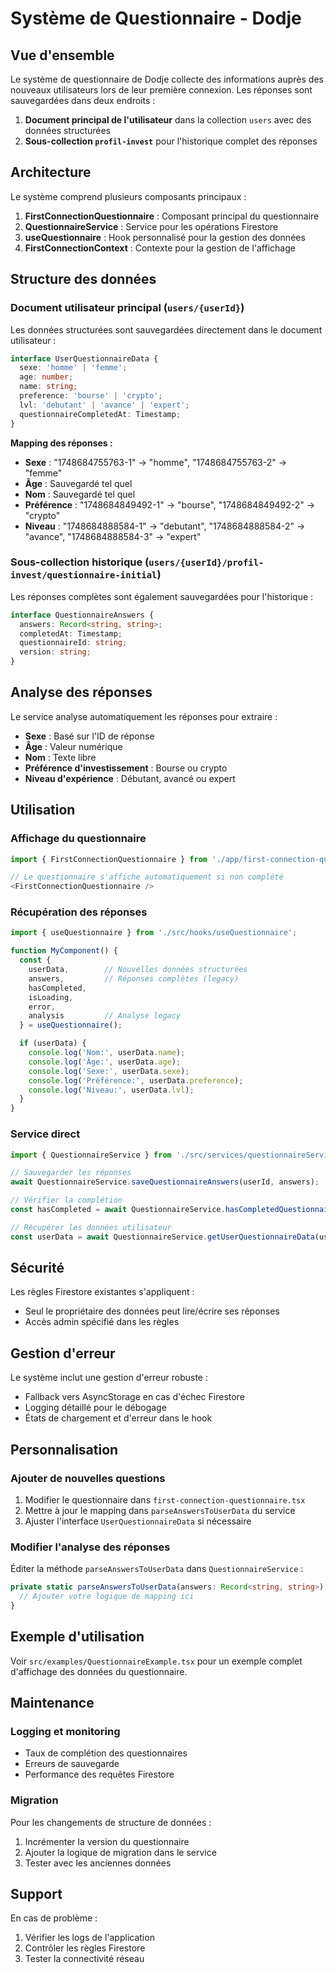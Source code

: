 # Système de Questionnaire - Dodje

## Vue d'ensemble

Le système de questionnaire de Dodje collecte des informations auprès des nouveaux utilisateurs lors de leur première connexion. Les réponses sont sauvegardées dans deux endroits :
1. **Document principal de l'utilisateur** dans la collection `users` avec des données structurées
2. **Sous-collection `profil-invest`** pour l'historique complet des réponses

## Architecture

Le système comprend plusieurs composants principaux :

1. **FirstConnectionQuestionnaire** : Composant principal du questionnaire
2. **QuestionnaireService** : Service pour les opérations Firestore
3. **useQuestionnaire** : Hook personnalisé pour la gestion des données
4. **FirstConnectionContext** : Contexte pour la gestion de l'affichage

## Structure des données

### Document utilisateur principal (`users/{userId}`)

Les données structurées sont sauvegardées directement dans le document utilisateur :

```typescript
interface UserQuestionnaireData {
  sexe: 'homme' | 'femme';
  age: number;
  name: string;
  preference: 'bourse' | 'crypto';
  lvl: 'debutant' | 'avance' | 'expert';
  questionnaireCompletedAt: Timestamp;
}
```

**Mapping des réponses :**
- **Sexe** : "1748684755763-1" → "homme", "1748684755763-2" → "femme"
- **Âge** : Sauvegardé tel quel
- **Nom** : Sauvegardé tel quel
- **Préférence** : "1748684849492-1" → "bourse", "1748684849492-2" → "crypto"
- **Niveau** : "1748684888584-1" → "debutant", "1748684888584-2" → "avance", "1748684888584-3" → "expert"

### Sous-collection historique (`users/{userId}/profil-invest/questionnaire-initial`)

Les réponses complètes sont également sauvegardées pour l'historique :

```typescript
interface QuestionnaireAnswers {
  answers: Record<string, string>;
  completedAt: Timestamp;
  questionnaireId: string;
  version: string;
}
```

## Analyse des réponses

Le service analyse automatiquement les réponses pour extraire :
- **Sexe** : Basé sur l'ID de réponse
- **Âge** : Valeur numérique
- **Nom** : Texte libre
- **Préférence d'investissement** : Bourse ou crypto
- **Niveau d'expérience** : Débutant, avancé ou expert

## Utilisation

### Affichage du questionnaire

```typescript
import { FirstConnectionQuestionnaire } from './app/first-connection-questionnaire';

// Le questionnaire s'affiche automatiquement si non complété
<FirstConnectionQuestionnaire />
```

### Récupération des réponses

```typescript
import { useQuestionnaire } from './src/hooks/useQuestionnaire';

function MyComponent() {
  const { 
    userData,        // Nouvelles données structurées
    answers,         // Réponses complètes (legacy)
    hasCompleted, 
    isLoading, 
    error,
    analysis         // Analyse legacy
  } = useQuestionnaire();

  if (userData) {
    console.log('Nom:', userData.name);
    console.log('Âge:', userData.age);
    console.log('Sexe:', userData.sexe);
    console.log('Préférence:', userData.preference);
    console.log('Niveau:', userData.lvl);
  }
}
```

### Service direct

```typescript
import { QuestionnaireService } from './src/services/questionnaireService';

// Sauvegarder les réponses
await QuestionnaireService.saveQuestionnaireAnswers(userId, answers);

// Vérifier la complétion
const hasCompleted = await QuestionnaireService.hasCompletedQuestionnaire(userId);

// Récupérer les données utilisateur
const userData = await QuestionnaireService.getUserQuestionnaireData(userId);
```

## Sécurité

Les règles Firestore existantes s'appliquent :
- Seul le propriétaire des données peut lire/écrire ses réponses
- Accès admin spécifié dans les règles

## Gestion d'erreur

Le système inclut une gestion d'erreur robuste :
- Fallback vers AsyncStorage en cas d'échec Firestore
- Logging détaillé pour le débogage
- États de chargement et d'erreur dans le hook

## Personnalisation

### Ajouter de nouvelles questions

1. Modifier le questionnaire dans `first-connection-questionnaire.tsx`
2. Mettre à jour le mapping dans `parseAnswersToUserData` du service
3. Ajuster l'interface `UserQuestionnaireData` si nécessaire

### Modifier l'analyse des réponses

Éditer la méthode `parseAnswersToUserData` dans `QuestionnaireService` :

```typescript
private static parseAnswersToUserData(answers: Record<string, string>): Partial<UserQuestionnaireData> {
  // Ajouter votre logique de mapping ici
}
```

## Exemple d'utilisation

Voir `src/examples/QuestionnaireExample.tsx` pour un exemple complet d'affichage des données du questionnaire.

## Maintenance

### Logging et monitoring

- Taux de complétion des questionnaires
- Erreurs de sauvegarde
- Performance des requêtes Firestore

### Migration

Pour les changements de structure de données :

1. Incrémenter la version du questionnaire
2. Ajouter la logique de migration dans le service
3. Tester avec les anciennes données

## Support

En cas de problème :
1. Vérifier les logs de l'application
2. Contrôler les règles Firestore
3. Tester la connectivité réseau 